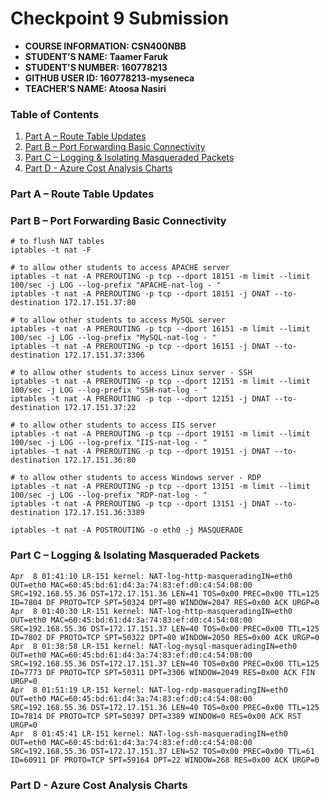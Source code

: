 # Checkpoint 9 Submission

- **COURSE INFORMATION: CSN400NBB**
- **STUDENT’S NAME: Taamer Faruk**
- **STUDENT'S NUMBER: 160778213**
- **GITHUB USER ID: 160778213-myseneca**
- **TEACHER’S NAME: Atoosa Nasiri**

### Table of Contents

1. [Part A – Route Table Updates](#header1)
2. [Part B – Port Forwarding Basic Connectivity](#header2)
3. [Part C – Logging & Isolating Masqueraded Packets](#header3)
4. [Part D - Azure Cost Analysis Charts](#haeder4)

### Part A – Route Table Updates



### Part B – Port Forwarding Basic Connectivity

```
# to flush NAT tables
iptables -t nat -F

# to allow other students to access APACHE server
iptables -t nat -A PREROUTING -p tcp --dport 18151 -m limit --limit 100/sec -j LOG --log-prefix "APACHE-nat-log - "
iptables -t nat -A PREROUTING -p tcp --dport 18151 -j DNAT --to-destination 172.17.151.37:80

# to allow other students to access MySQL server
iptables -t nat -A PREROUTING -p tcp --dport 16151 -m limit --limit 100/sec -j LOG --log-prefix "MySQL-nat-log - "
iptables -t nat -A PREROUTING -p tcp --dport 16151 -j DNAT --to-destination 172.17.151.37:3306

# to allow other students to access Linux server - SSH
iptables -t nat -A PREROUTING -p tcp --dport 12151 -m limit --limit 100/sec -j LOG --log-prefix "SSH-nat-log - "
iptables -t nat -A PREROUTING -p tcp --dport 12151 -j DNAT --to-destination 172.17.151.37:22

# to allow other students to access IIS server
iptables -t nat -A PREROUTING -p tcp --dport 19151 -m limit --limit 100/sec -j LOG --log-prefix "IIS-nat-log - "
iptables -t nat -A PREROUTING -p tcp --dport 19151 -j DNAT --to-destination 172.17.151.36:80

# to allow other students to access Windows server - RDP
iptables -t nat -A PREROUTING -p tcp --dport 13151 -m limit --limit 100/sec -j LOG --log-prefix "RDP-nat-log - "
iptables -t nat -A PREROUTING -p tcp --dport 13151 -j DNAT --to-destination 172.17.151.36:3389

iptables -t nat -A POSTROUTING -o eth0 -j MASQUERADE
```

### Part C – Logging & Isolating Masqueraded Packets


```
Apr  8 01:41:10 LR-151 kernel: NAT-log-http-masqueradingIN=eth0 OUT=eth0 MAC=60:45:bd:61:d4:3a:74:83:ef:d0:c4:54:08:00 SRC=192.168.55.36 DST=172.17.151.36 LEN=41 TOS=0x00 PREC=0x00 TTL=125 ID=7804 DF PROTO=TCP SPT=50324 DPT=80 WINDOW=2047 RES=0x00 ACK URGP=0
Apr  8 01:40:30 LR-151 kernel: NAT-log-http-masqueradingIN=eth0 OUT=eth0 MAC=60:45:bd:61:d4:3a:74:83:ef:d0:c4:54:08:00 SRC=192.168.55.36 DST=172.17.151.37 LEN=40 TOS=0x00 PREC=0x00 TTL=125 ID=7802 DF PROTO=TCP SPT=50322 DPT=80 WINDOW=2050 RES=0x00 ACK URGP=0
Apr  8 01:38:58 LR-151 kernel: NAT-log-mysql-masqueradingIN=eth0 OUT=eth0 MAC=60:45:bd:61:d4:3a:74:83:ef:d0:c4:54:08:00 SRC=192.168.55.36 DST=172.17.151.37 LEN=40 TOS=0x00 PREC=0x00 TTL=125 ID=7773 DF PROTO=TCP SPT=50311 DPT=3306 WINDOW=2049 RES=0x00 ACK FIN URGP=0
Apr  8 01:51:19 LR-151 kernel: NAT-log-rdp-masqueradingIN=eth0 OUT=eth0 MAC=60:45:bd:61:d4:3a:74:83:ef:d0:c4:54:08:00 SRC=192.168.55.36 DST=172.17.151.36 LEN=40 TOS=0x00 PREC=0x00 TTL=125 ID=7814 DF PROTO=TCP SPT=50397 DPT=3389 WINDOW=0 RES=0x00 ACK RST URGP=0
Apr  8 01:45:41 LR-151 kernel: NAT-log-ssh-masqueradingIN=eth0 OUT=eth0 MAC=60:45:bd:61:d4:3a:74:83:ef:d0:c4:54:08:00 SRC=192.168.55.36 DST=172.17.151.37 LEN=52 TOS=0x00 PREC=0x00 TTL=61 ID=60911 DF PROTO=TCP SPT=59164 DPT=22 WINDOW=268 RES=0x00 ACK URGP=0
```

### Part D - Azure Cost Analysis Charts

